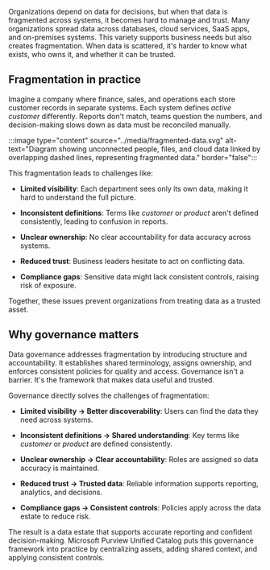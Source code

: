 Organizations depend on data for decisions, but when that data is fragmented across systems, it becomes hard to manage and trust. Many organizations spread data across databases, cloud services, SaaS apps, and on-premises systems. This variety supports business needs but also creates fragmentation. When data is scattered, it's harder to know what exists, who owns it, and whether it can be trusted.

## Fragmentation in practice

Imagine a company where finance, sales, and operations each store customer records in separate systems. Each system defines _active customer_ differently. Reports don't match, teams question the numbers, and decision-making slows down as data must be reconciled manually.

:::image type="content" source="../media/fragmented-data.svg" alt-text="Diagram showing unconnected people, files, and cloud data linked by overlapping dashed lines, representing fragmented data." border="false":::

This fragmentation leads to challenges like:

- **Limited visibility**: Each department sees only its own data, making it hard to understand the full picture.

- **Inconsistent definitions**: Terms like _customer_ or _product_ aren't defined consistently, leading to confusion in reports.

- **Unclear ownership**: No clear accountability for data accuracy across systems.

- **Reduced trust**: Business leaders hesitate to act on conflicting data.

- **Compliance gaps**: Sensitive data might lack consistent controls, raising risk of exposure.

Together, these issues prevent organizations from treating data as a trusted asset.

## Why governance matters

Data governance addresses fragmentation by introducing structure and accountability. It establishes shared terminology, assigns ownership, and enforces consistent policies for quality and access. Governance isn't a barrier. It's the framework that makes data useful and trusted.

Governance directly solves the challenges of fragmentation:

- **Limited visibility → Better discoverability**: Users can find the data they need across systems.

- **Inconsistent definitions → Shared understanding**: Key terms like _customer_ or _product_ are defined consistently.

- **Unclear ownership → Clear accountability**: Roles are assigned so data accuracy is maintained.

- **Reduced trust → Trusted data**: Reliable information supports reporting, analytics, and decisions.

- **Compliance gaps → Consistent controls**: Policies apply across the data estate to reduce risk.

The result is a data estate that supports accurate reporting and confident decision-making. Microsoft Purview Unified Catalog puts this governance framework into practice by centralizing assets, adding shared context, and applying consistent controls.
